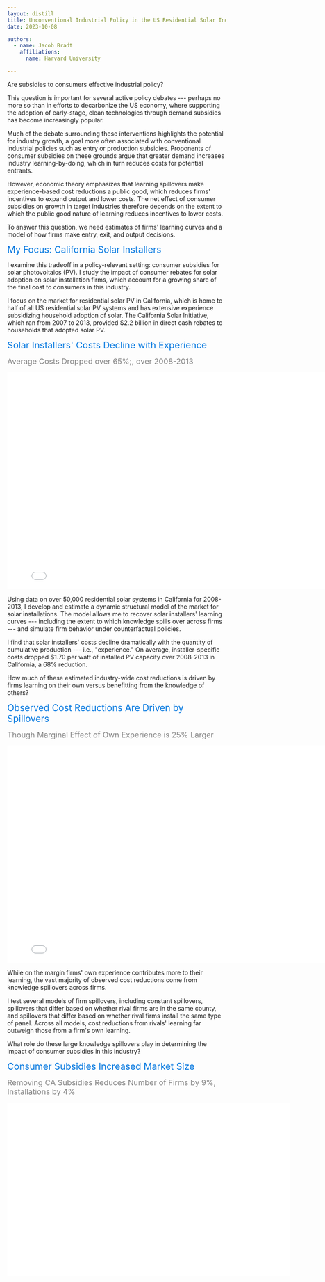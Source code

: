 ```yaml
---
layout: distill
title: Unconventional Industrial Policy in the US Residential Solar Industry
date: 2023-10-08

authors:
  - name: Jacob Bradt
    affiliations:
      name: Harvard University

---
```


Are subsidies to consumers effective industrial policy?

This question is important for several active policy debates --- perhaps no more so than in efforts to decarbonize the US economy, where supporting the adoption of early-stage, clean technologies through demand subsidies has become increasingly popular.

Much of the debate surrounding these interventions highlights the potential for industry growth, a goal more often associated with conventional industrial policies such as entry or production subsidies.   Proponents of consumer subsidies on these grounds argue that greater demand increases industry learning-by-doing, which in turn reduces costs for potential entrants. 

However, economic theory emphasizes that learning spillovers make experience-based cost reductions a public good, which reduces firms' incentives to expand output and lower costs.  The net effect of consumer subsidies on growth in target industries therefore depends on the extent to which the public good nature of learning reduces incentives to lower costs.

To answer this question, we need estimates of firms' learning curves and a model of how firms make entry, exit, and output decisions.

<span style = "font-size:1.5em; color:#0076df">My Focus: California Solar Installers</span>

I examine this tradeoff in a policy-relevant setting: consumer subsidies for solar photovoltaics (PV).  I study the impact of consumer rebates for solar adoption on solar installation firms, which account for a growing share of the final cost to consumers in this industry. 

I focus on the market for residential solar PV in California, which is home to half of all US residential solar PV systems and has extensive experience subsidizing household adoption of solar.  The California Solar Initiative, which ran from 2007 to 2013, provided \$2.2 billion in direct cash rebates to households that adopted solar PV. 

<span style = "font-size:1.5em; color:#0076df">Solar Installers' Costs Decline with Experience</span>

<span style = "font-size:1.25em; color:#828282">Average Costs Dropped over 65%;, over 2008-2013</span>
<iframe src="{{ '/assets/plotly/p_mc_est.html' | relative_url }}" frameborder='0' scrolling='no' height="500px" width="800px"></iframe>

Using data on over 50,000 residential solar systems in California for 2008-2013, I develop and estimate a dynamic structural model of the market for solar installations.  The model allows me to recover solar installers' learning curves --- including the extent to which knowledge spills over across firms --- and simulate firm behavior under counterfactual policies. 

I find that solar installers' costs decline dramatically with the quantity of cumulative production --- i.e., "experience."  On average, installer-specific costs dropped \$1.70 per watt of installed PV capacity over 2008-2013 in California, a 68% reduction.

How much of these estimated industry-wide cost reductions is driven by firms learning on their own versus benefitting from the knowledge of others?

<span style = "font-size:1.5em; color:#0076df">Observed Cost Reductions Are Driven by Spillovers</span>

<span style = "font-size:1.25em; color:#828282">Though Marginal Effect of Own Experience is 25% Larger </span>
<iframe src="{{ '/assets/plotly/p_sc_avg.html' | relative_url }}" frameborder='0' scrolling='no' height="500px" width="800px"></iframe>

While on the margin firms' own experience contributes more to their learning, the vast majority of observed cost reductions come from knowledge spillovers across firms.

I test several models of firm spillovers, including constant spillovers, spillovers that differ based on whether rival firms are in the same county, and spillovers that differ based on whether rival firms install the same type of panel.  Across all models, cost reductions from rivals' learning far outweigh those from a firm's own learning.

What role do these large knowledge spillovers play in determining the impact of consumer subsidies in this industry?

<span style = "font-size:1.5em; color:#0076df">Consumer Subsidies Increased Market Size</span>

<span style = "font-size:1.25em; color:#828282">Removing CA Subsidies Reduces Number of Firms by 9%, Installations by 4%</span>
<div>
<span style="float:right; width:50%; height:400px">
<iframe src="{{ '/assets/plotly/p_csi_ms.html' | relative_url }}" frameborder='0' scrolling='no' height="400px" width="400px"></iframe>
</span>
<span style="float:right; width:50%; height:400px">
<iframe src="{{ '/assets/plotly/p_csi_sc.html' | relative_url }}" frameborder='0' scrolling='no' height="400px" width="400px"></iframe>
</span>
</div>